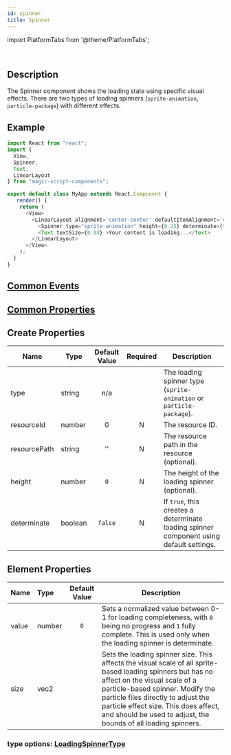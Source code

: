 ```yaml
---
id: spinner
title: Spinner
---
```


import PlatformTabs from '@theme/PlatformTabs';

<PlatformTabs component='spinner' />​

## Description

The Spinner component shows the loading state using specific visual effects. There are two types of loading spinners (`sprite-animation`, `particle-package`) with different effects.

## Example

```javascript
import React from "react";
import {
  View,
  Spinner,
  Text,
  LinearLayout
} from "magic-script-components";

export default class MyApp extends React.Component {
   render() {
    return (
      <View>
        <LinearLayout alignment='center-center' defaultItemAlignment='center-center' defaultItemPadding={[0.05, 0, 0, 0]}>
          <Spinner type="sprite-animation" height={0.25} determinate={false} />
          <Text textSize={0.04} >Your content is loading...</Text>
        </LinearLayout>
      </View>
    );
  }
}
```

## [Common Events](../events/CommonEvents.md)

## [Common Properties](../types/Properties.md)

## Create Properties

| Name         | Type    | Default Value | Required | Description                                                                             |
| ------------ | ------- | :-----------: | :------: | --------------------------------------------------------------------------------------- |
| type         | string  |      n/a      |          | The loading spinner type (`sprite-animation` or `particle-package`).                    |
| resourceId   | number  |       0       |    N     | The resource ID.                                                                        |
| resourcePath | string  |      ''       |    N     | The resource path in the resource (optional).                                           |
| height       | number  |      `0`      |    N     | The height of the loading spinner (optional).                                           |
| determinate  | boolean |    `false`    |    N     | If `true`, this creates a determinate loading spinner component using default settings. |

## Element Properties

| Name  | Type   | Default Value | Description                                                                                                                                                                                                                                                                                                                     |
| :---- | :----- | :-----------: | ------------------------------------------------------------------------------------------------------------------------------------------------------------------------------------------------------------------------------------------------------------------------------------------------------------------------------- |
| value | number |       `0`        | Sets a normalized value between 0-1 for loading completeness, with `0` being no progress and `1` fully complete. This is used only when the loading spinner is determinate.                                                                                                                                                     |
| size  | vec2   |               | Sets the loading spinner size. This affects the visual scale of all sprite-based loading spinners but has no affect on the visual scale of a particle-based spinner. Modify the particle files directly to adjust the particle effect size. This does affect, and should be used to adjust, the bounds of all loading spinners. |

### type options: [LoadingSpinnerType](../types/LoadingSpinnerType.md)
